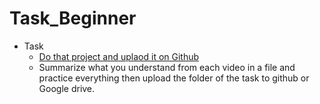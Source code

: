 # Task_Beginner

- Task
    - [Do that project and uplaod it on Github](https://www.youtube.com/playlist?list=PLDoPjvoNmBAzHSjcR-HnW9tnxyuye8KbF) 
    - Summarize what you understand from each video in a file and practice everything then upload the folder of the task to github or Google drive.  
